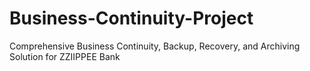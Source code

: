 # Business-Continuity-Project
Comprehensive Business Continuity, Backup, Recovery, and Archiving Solution for ZZIIPPEE Bank
